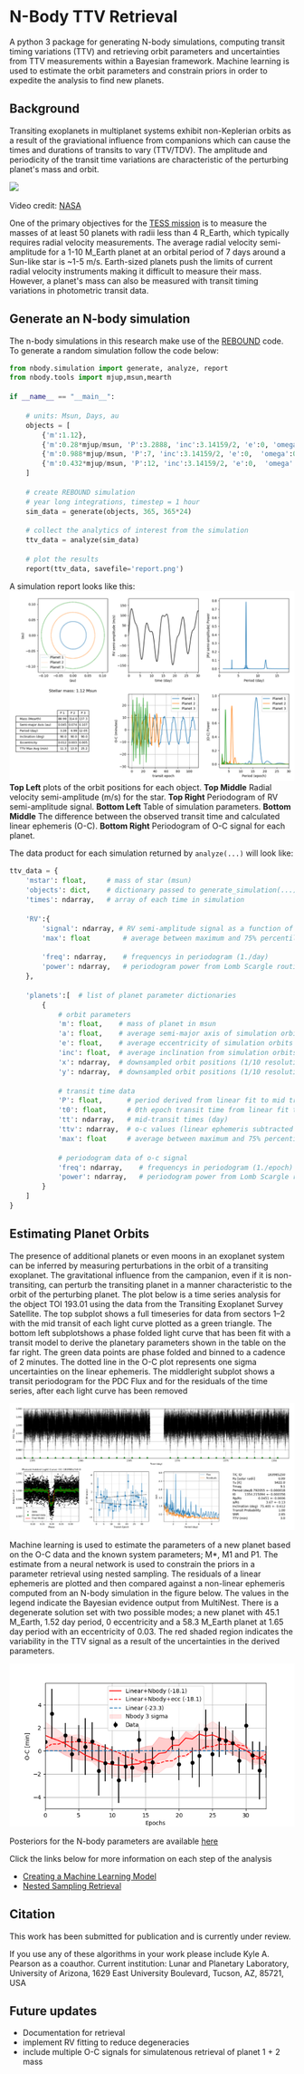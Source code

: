 # N-Body TTV Retrieval
A python 3 package for generating N-body simulations, computing transit timing variations (TTV) and retrieving orbit parameters and uncertainties from TTV measurements within a Bayesian framework. Machine learning is used to estimate the orbit parameters and constrain priors in order to expedite the analysis to find new planets.

## Background
Transiting exoplanets in multiplanet systems exhibit non-Keplerian orbits as a result of the graviational influence from companions which can cause the times and durations of transits to vary (TTV/TDV). The amplitude and periodicity of the transit time variations are characteristic of the perturbing planet's mass and orbit. 

![](figures/exoplanet_ttv.gif)

Video credit: [NASA](https://www.youtube.com/watch?v=rqQ1xKsNIQE)

One of the primary objectives for the [TESS mission](https://tess.mit.edu/) is to measure the masses of at least 50 planets with radii less than 4 R_Earth, which typically requires radial velocity measurements. The average radial velocity semi-amplitude for a 1-10 M_Earth planet at an orbital period of 7 days around a Sun-like star is ~1-5 m/s. Earth-sized planets push the limits of current radial velocity instruments making it difficult to measure their mass. However, a planet's mass can also be measured with transit timing variations in photometric transit data.

## Generate an N-body simulation 
The n-body simulations in this research make use of the [REBOUND](https://rebound.readthedocs.io) code. To generate a random simulation follow the code below: 
```python
from nbody.simulation import generate, analyze, report
from nbody.tools import mjup,msun,mearth

if __name__ == "__main__":
    
    # units: Msun, Days, au
    objects = [
        {'m':1.12},
        {'m':0.28*mjup/msun, 'P':3.2888, 'inc':3.14159/2, 'e':0, 'omega':0  }, 
        {'m':0.988*mjup/msun, 'P':7, 'inc':3.14159/2, 'e':0,  'omega':0  }, 
        {'m':0.432*mjup/msun, 'P':12, 'inc':3.14159/2, 'e':0,  'omega':0  }, 
    ]

    # create REBOUND simulation
    # year long integrations, timestep = 1 hour
    sim_data = generate(objects, 365, 365*24)

    # collect the analytics of interest from the simulation
    ttv_data = analyze(sim_data)

    # plot the results 
    report(ttv_data, savefile='report.png')
```
A simulation report looks like this: 
![](figures/report_simulation.png)
**Top Left** plots of the orbit positions for each object. **Top Middle** Radial velocity semi-amplitude (m/s) for the star. **Top Right** Periodogram of RV semi-amplitude signal. **Bottom Left** Table of simulation parameters. **Bottom Middle** The difference between the observed transit time and calculated linear ephemeris (O-C). **Bottom Right** Periodogram of O-C signal for each planet. 

The data product for each simulation returned by `analyze(...)` will look like: 
```python
ttv_data = {
    'mstar': float,     # mass of star (msun)
    'objects': dict,    # dictionary passed to generate_simulation(...) method 
    'times': ndarray,   # array of each time in simulation 

    'RV':{
        'signal': ndarray, # RV semi-amplitude signal as a function of time (m/s)
        'max': float        # average between maximum and 75% percentile of RV semi-amplitude (m/s)

        'freq': ndarray,    # frequencys in periodogram (1./day)
        'power': ndarray,   # periodogram power from Lomb Scargle routine
    },

    'planets':[  # list of planet parameter dictionaries 
        {
            # orbit parameters
            'm': float,    # mass of planet in msun
            'a': float,    # average semi-major axis of simulation orbits (au)
            'e': float,    # average eccentricity of simulation orbits
            'inc': float,  # average inclination from simulation orbits
            'x': ndarray,  # downsampled orbit positions (1/10 resolution, au)
            'y': ndarray,  # downsampled orbit positions (1/10 resolution, au)

            # transit time data 
            'P': float,      # period derived from linear fit to mid transit times (day)
            't0': float,     # 0th epoch transit time from linear fit to mid transit times (day)
            'tt': ndarray,   # mid-transit times (day)
            'ttv': ndarray,  # o-c values (linear ephemeris subtracted from tt) (day)
            'max': float     # average between maximum and 75% percentile of O-C signal (min)

            # periodogram data of o-c signal 
            'freq': ndarray,    # frequencys in periodogram (1./epoch)
            'power': ndarray,   # periodogram power from Lomb Scargle routine
        }
    ]
}
```

## Estimating Planet Orbits
The presence of additional planets or even moons in an exoplanet system can be inferred by measuring perturbations in the orbit of a transiting exoplanet. The gravitational influence from the campanion, even if it is non-transiting, can perturb the transiting planet in a manner characteristic to the orbit of the perturbing planet. The plot below is a time series analysis for the object TOI 193.01 using the data from the Transiting Exoplanet Survey Satellite. The top subplot shows a full timeseries for data from sectors 1–2 with the mid transit of each light curve plotted as a green triangle. The bottom left subplotshows a phase folded light curve that has been fit with a transit model to derive the planetary parameters shown in the table on the far right. The green data points are phase folded and binned to a cadence of 2 minutes. The dotted line in the O-C plot represents one sigma uncertainties on the linear ephemeris. The middleright subplot shows a transit periodogram for the PDC Flux and for the residuals of the time series, after each light curve has been removed

![](figures/timeseries_183985250.png)

Machine learning is used to estimate the parameters of a new planet based on the O-C data and the known system parameters; M*, M1 and P1. The estimate from a neural network is used to constrain the priors in a parameter retrieval using nested sampling. The residuals of a linear ephemeris are plotted and then compared against a non-linear ephemeris computed from an N-body simulation in the figure below. The values in the legend indicate the Bayesian evidence output from MultiNest. There is a degenerate solution set with two possible modes; a new planet with 45.1 M_Earth, 1.52 day period, 0 eccentricity and a 58.3 M_Earth planet at 1.65 day period with an eccentricity of 0.03. The red shaded region indicates the variability in the TTV signal as a result of the uncertainties in the derived parameters.

![](figures/planetX_ttvfit.png)

Posteriors for the N-body parameters are available [here](figures/planetX_nbody_posterior_zoom.png)

Click the links below for more information on each step of the analysis
- [Creating a Machine Learning Model](simulations/)
- [Nested Sampling Retrieval]()


## Citation 
This work has been submitted for publication and is currently under review. 

If you use any of these algorithms in your work please include Kyle A. Pearson as a coauthor. Current institution: Lunar and Planetary Laboratory, University of Arizona, 1629 East University Boulevard, Tucson, AZ, 85721, USA

## Future updates
- Documentation for retrieval
- implement RV fitting to reduce degeneracies
- include multiple O-C signals for simulatenous retrieval of planet 1 + 2 mass
